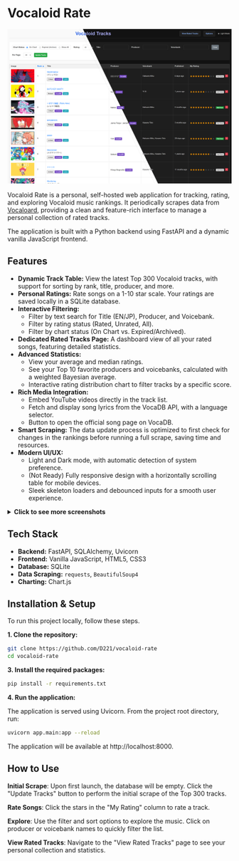 # Vocaloid Rate

![Vocaloid Rater Screenshot](assets/main.png)

Vocaloid Rate is a personal, self-hosted web application for tracking, rating, and exploring Vocaloid music rankings. It periodically scrapes data from [Vocaloard](https://vocaloard.injpok.tokyo/en/), providing a clean and feature-rich interface to manage a personal collection of rated tracks.

The application is built with a Python backend using FastAPI and a dynamic vanilla JavaScript frontend.


## Features

-   **Dynamic Track Table:** View the latest Top 300 Vocaloid tracks, with support for sorting by rank, title, producer, and more.
-   **Personal Ratings:** Rate songs on a 1-10 star scale. Your ratings are saved locally in a SQLite database.
-   **Interactive Filtering:**
    -   Filter by text search for Title (EN/JP), Producer, and Voicebank.
    -   Filter by rating status (Rated, Unrated, All).
    -   Filter by chart status (On Chart vs. Expired/Archived).
-   **Dedicated Rated Tracks Page:** A dashboard view of all your rated songs, featuring detailed statistics.
-   **Advanced Statistics:**
    -   View your average and median ratings.
    -   See your Top 10 favorite producers and voicebanks, calculated with a weighted Bayesian average.
    -   Interactive rating distribution chart to filter tracks by a specific score.
-   **Rich Media Integration:**
    -   Embed YouTube videos directly in the track list.
    -   Fetch and display song lyrics from the VocaDB API, with a language selector.
    -   Button to open the official song page on VocaDB.
-   **Smart Scraping:** The data update process is optimized to first check for changes in the rankings before running a full scrape, saving time and resources.
-   **Modern UI/UX:**
    -   Light and Dark mode, with automatic detection of system preference.
    -   (Not Ready) Fully responsive design with a horizontally scrolling table for mobile devices.
    -   Sleek skeleton loaders and debounced inputs for a smooth user experience.

<details>
<summary><strong>Click to see more screenshots</strong></summary>

### Embed Playback (main feature)
![Embed View](assets/embeds.png)

### Filtering and Sorting 
![Filter View](assets/filter.png)

### Ratings Page
![Ratings View](assets/ratings.png)

### Options Mode
![Options Mode](assets/options.png)

</details>

## Tech Stack

-   **Backend:** FastAPI, SQLAlchemy, Uvicorn
-   **Frontend:** Vanilla JavaScript, HTML5, CSS3
-   **Database:** SQLite
-   **Data Scraping:** `requests`, `BeautifulSoup4`
-   **Charting:** Chart.js

## Installation & Setup

To run this project locally, follow these steps.

**1. Clone the repository:**
```bash
git clone https://github.com/D221/vocaloid-rate
cd vocaloid-rate
```
**3. Install the required packages:**

```bash
pip install -r requirements.txt
```

**4. Run the application:**

The application is served using Uvicorn. From the project root directory, run:
```bash
uvicorn app.main:app --reload
```

The application will be available at http://localhost:8000.


## How to Use

**Initial Scrape**: Upon first launch, the database will be empty. Click the "Update Tracks" button to perform the initial scrape of the Top 300 tracks.

**Rate Songs**: Click the stars in the "My Rating" column to rate a track.

**Explore**: Use the filter and sort options to explore the music. Click on producer or voicebank names to quickly filter the list.

**View Rated Tracks**: Navigate to the "View Rated Tracks" page to see your personal collection and statistics.